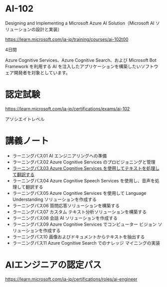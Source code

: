 # AI-102
Designing and Implementing a Microsoft Azure AI Solution（Microsoft AI ソリューションの設計と実装）

https://learn.microsoft.com/ja-jp/training/courses/ai-102t00

4日間

Azure Cognitive Services、Azure Cognitive Search、および Microsoft Bot Framework を利用する AI を注入したアプリケーションを構築したいソフトウェア開発者を対象としています。

# 認定試験

https://learn.microsoft.com/ja-jp/certifications/exams/ai-102

アソシエイトレベル

# 講義ノート

- ラーニングパス01 AI エンジニアリングへの準備
- ラーニングパス02 Azure Cognitive Services のプロビジョニングと管理
- [ラーニングパス03 Azure Cognitive Services を使用してテキストを処理して翻訳する](lp03.md)
- ラーニングパス04 Azure Cognitive Speech Services を使用し、音声を処理して翻訳する
- ラーニングパス05 Azure Cognitive Services を使用して Language Understanding ソリューションを作成する
- ラーニングパス06 質問応答ソリューションを構築する
- ラーニングパス07 カスタム テキスト分析ソリューションを構築する
- ラーニングパス08 会話 AI ソリューションを作成する
- ラーニングパス09 Azure Cognitive Services でコンピューター ビジョン ソリューションを作成する
- ラーニングパス10 画像およびドキュメントからテキストを抽出する
- ラーニングパス11 Azure Cognitive Search でのナレッジ マイニングの実装

# AIエンジニアの認定パス
https://learn.microsoft.com/ja-jp/certifications/roles/ai-engineer


<!--
> ※AI-100:
> https://docs.microsoft.com/ja-jp/learn/certifications/exams/ai-100
> 2021年6月30日に廃止
-->
